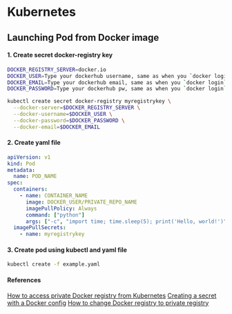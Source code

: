 # Kubernetes

## Launching Pod from Docker image

#### 1. Create secret docker-registry key

```bash
DOCKER_REGISTRY_SERVER=docker.io
DOCKER_USER=Type your dockerhub username, same as when you `docker login`
DOCKER_EMAIL=Type your dockerhub email, same as when you `docker login`
DOCKER_PASSWORD=Type your dockerhub pw, same as when you `docker login`

kubectl create secret docker-registry myregistrykey \
  --docker-server=$DOCKER_REGISTRY_SERVER \
  --docker-username=$DOCKER_USER \
  --docker-password=$DOCKER_PASSWORD \
  --docker-email=$DOCKER_EMAIL
```

#### 2. Create yaml file

```yaml
apiVersion: v1
kind: Pod
metadata:
  name: POD_NAME
spec:
  containers:
    - name: CONTAINER_NAME
      image: DOCKER_USER/PRIVATE_REPO_NAME
      imagePullPolicy: Always
      command: ["python"]
      args: ["-c", "import time; time.sleep(5); print('Hello, world!')"]
  imagePullSecrets:
    - name: myregistrykey
```

#### 3. Create pod using kubectl and yaml file

```bash
kubectl create -f example.yaml
```

#### References

  [How to access private Docker registry from Kubernetes](https://stackoverflow.com/questions/36232906/how-to-access-private-docker-hub-repository-from-kubernetes-on-vagrant)
  [Creating a secret with a Docker config](https://kubernetes.io/docs/concepts/containers/images/#using-a-private-registry)
  [How to change Docker registry to private registry](https://stackoverflow.com/questions/33054369/how-to-change-the-default-docker-registry-from-docker-io-to-my-private-registry)
